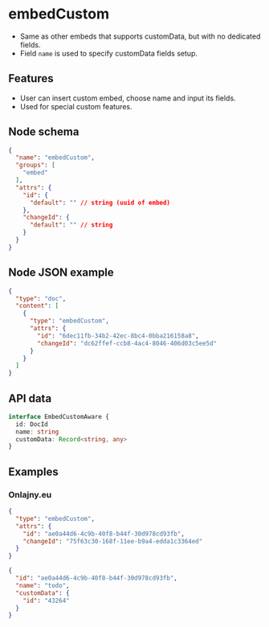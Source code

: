 # embedCustom

- Same as other embeds that supports customData, but with no dedicated fields.
- Field `name` is used to specify customData fields setup.

## Features
- User can insert custom embed, choose name and input its fields.
- Used for special custom features.

## Node schema

```json
{
  "name": "embedCustom",
  "groups": [
    "embed"
  ],
  "attrs": {
    "id": {
      "default": "" // string (uuid of embed)
    },
    "changeId": {
      "default": "" // string
    }
  }
}
```

## Node JSON example

```json
{
  "type": "doc",
  "content": [
    {
      "type": "embedCustom",
      "attrs": {
        "id": "6dec11fb-34b2-42ec-8bc4-0bba216158a8",
        "changeId": "dc62ffef-ccb8-4ac4-8046-406d03c5ee5d"
      }
    }
  ]
}
```

## API data

```ts
interface EmbedCustomAware {
  id: DocId
  name: string
  customData: Record<string, any>
}
```

## Examples

### Onlajny.eu

```json
{
  "type": "embedCustom",
  "attrs": {
    "id": "ae0a44d6-4c9b-40f8-b44f-30d978cd93fb",
    "changeId": "75f63c30-168f-11ee-b9a4-edda1c3364ed"
  }
}
```

```json
{
  "id": "ae0a44d6-4c9b-40f8-b44f-30d978cd93fb",
  "name": "todo",
  "customData": {
    "id": "43264"
  }
}
```
